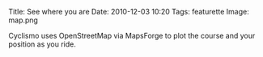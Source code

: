 Title: See where you are
Date: 2010-12-03 10:20
Tags: featurette
Image: map.png

Cyclismo uses OpenStreetMap via MapsForge to plot the course and your position as you ride.
